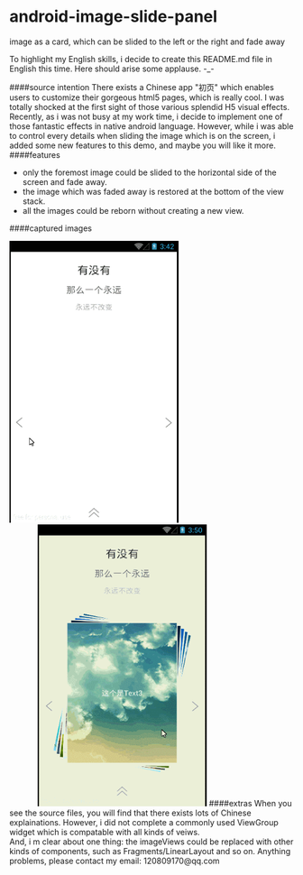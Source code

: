 # android-image-slide-panel
image as a card, which can be slided to the left or the right and fade away<br>

To highlight my English skills, i decide to create this README.md file in English this time. Here should arise some applause. -_-<br>

####source intention
There exists a Chinese app "初页" which enables users to customize their gorgeous html5 pages, which is really cool. I was totally shocked at the first sight of those various splendid H5 visual effects. <br>
Recently, as i was not busy at my work time, i decide to implement one of those fantastic effects in native android language. However, while i was able to control every details when sliding the image which is on the screen, i added some new features to this demo, and maybe you will like it more. 
####features
* only the foremost image could be slided to the horizontal side of the screen and fade away.
* the image which was faded away is restored at the bottom of the view stack.
* all the images could be reborn without creating a new view.

####captured images
<td>
  <img src="screen01.gif" width="300" height="500" />
  <img src="screen02.gif" width="300" height="500" style="margin-left:50px" />
</td>
####extras
When you see the source files, you will find that there exists lots of Chinese explainations. However, i did not complete a commonly used ViewGroup widget which is compatable with all kinds of veiws.<br>
And, i m clear about one thing: the imageViews could be replaced with other kinds of components, such as Fragments/LinearLayout and so on. 
Anything problems, please contact my email: 120809170@qq.com
